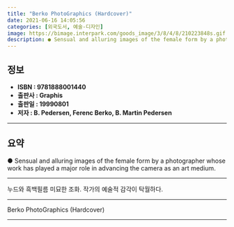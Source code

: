 ```yaml
---
title: "Berko PhotoGraphics (Hardcover)"
date: 2021-06-16 14:05:56
categories: [외국도서, 예술-디자인]
image: https://bimage.interpark.com/goods_image/3/8/4/8/210223848s.gif
description: ● Sensual and alluring images of the female form by a photographer whose work has played a major role in advancing the camera as an art medium.
---
```


## **정보**

- **ISBN : 9781888001440**
- **출판사 : Graphis**
- **출판일 : 19990801**
- **저자 : B. Pedersen, Ferenc Berko, B. Martin Pedersen**

------



## **요약**

●  Sensual and alluring images of the female form by a photographer whose work has played a major role in advancing the camera as an art medium.

------

누드와 흑백필름 미묘한 조화. 작가의 예술적 감각이 탁월하다.

------


Berko PhotoGraphics (Hardcover) 

------


